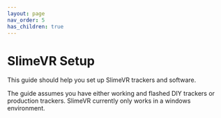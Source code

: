 ```yaml
---
layout: page
nav_order: 5
has_children: true
---
```


# SlimeVR Setup

This guide should help you set up SlimeVR trackers and software. 

The guide assumes you have either working and flashed DIY trackers or production trackers. SlimeVR currently only works in a windows environment.
